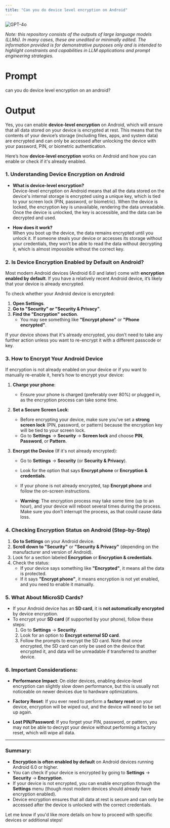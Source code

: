 ```yaml
---
title: "Can you do device level encryption on Android"
---
```

![GPT-4o](https://img.shields.io/badge/GPT--4o-3333FF?style=for-the-badge&logo=openai&logoColor=white)



*Note: this repository consists of the outputs of large language models (LLMs). In many cases, these are unedited or minimally edited. The information provided is for demonstrative purposes only and is intended to highlight constraints and capabilities in LLM applications and prompt engineering strategies.*


# Prompt

can you do device level encryption on an android?
# Output

Yes, you can enable **device-level encryption** on Android, which will ensure that all data stored on your device is encrypted at rest. This means that the contents of your device’s storage (including files, apps, and system data) are encrypted and can only be accessed after unlocking the device with your password, PIN, or biometric authentication.

Here’s how **device-level encryption** works on Android and how you can enable or check if it's already enabled.

### **1. Understanding Device Encryption on Android**

- **What is device-level encryption?**  
  Device-level encryption on Android means that all the data stored on the device's internal storage is encrypted using a unique key, which is tied to your screen lock (PIN, password, or biometric). When the device is locked, the encryption key is unavailable, rendering the data unreadable. Once the device is unlocked, the key is accessible, and the data can be decrypted and used.

- **How does it work?**  
  When you boot up the device, the data remains encrypted until you unlock it. If someone steals your device or accesses its storage without your credentials, they won’t be able to read the data without decrypting it, which is almost impossible without the correct key.

### **2. Is Device Encryption Enabled by Default on Android?**

Most modern Android devices (Android 6.0 and later) come with **encryption enabled by default**. If you have a relatively recent Android device, it’s likely that your device is already encrypted.

To check whether your Android device is encrypted:

1. **Open Settings**.
2. **Go to "Security" or "Security & Privacy"**.
3. **Find the "Encryption" section**.
   - You may see something like **"Encrypt phone"** or **"Phone encrypted"**.

If your device shows that it's already encrypted, you don’t need to take any further action unless you want to re-encrypt it with a different passcode or key.

### **3. How to Encrypt Your Android Device**

If encryption is not already enabled on your device or if you want to manually re-enable it, here’s how to encrypt your device:

1. **Charge your phone**:
   - Ensure your phone is charged (preferably over 80%) or plugged in, as the encryption process can take some time.

2. **Set a Secure Screen Lock**:
   - Before encrypting your device, make sure you’ve set a **strong screen lock** (PIN, password, or pattern) because the encryption key will be tied to your screen lock.
   - Go to **Settings** → **Security** → **Screen lock** and choose **PIN**, **Password**, or **Pattern**.

3. **Encrypt the Device** (If it's not already encrypted):
   - Go to **Settings** → **Security** (or **Security & Privacy**).
   - Look for the option that says **Encrypt phone** or **Encryption & credentials**.
   - If your phone is not already encrypted, tap **Encrypt phone** and follow the on-screen instructions.

   - **Warning**: The encryption process may take some time (up to an hour), and your device will reboot several times during the process. Make sure you don’t interrupt the process, as that could cause data loss.

### **4. Checking Encryption Status on Android (Step-by-Step)**

1. **Go to Settings** on your Android device.
2. **Scroll down to "Security"** or **"Security & Privacy"** (depending on the manufacturer and version of Android).
3. Look for a section labeled **Encryption** or **Encryption & credentials**.
4. Check the status:
   - If your device says something like **"Encrypted"**, it means all the data is protected.
   - If it says **"Encrypt phone"**, it means encryption is not yet enabled, and you need to enable it manually.

### **5. What About MicroSD Cards?**
- If your Android device has an **SD card**, it is **not automatically encrypted** by device encryption.
- To encrypt your **SD card** (if supported by your phone), follow these steps:
  1. Go to **Settings** → **Security**.
  2. Look for an option to **Encrypt external SD card**.
  3. Follow the prompts to encrypt the SD card. Note that once encrypted, the SD card can only be used on the device that encrypted it, and data will be unreadable if transferred to another device.

### **6. Important Considerations**:

- **Performance Impact**: On older devices, enabling device-level encryption can slightly slow down performance, but this is usually not noticeable on newer devices due to hardware optimizations.
  
- **Factory Reset**: If you ever need to perform a **factory reset** on your device, encryption will be wiped out, and the device will need to be set up again.
  
- **Lost PIN/Password**: If you forget your PIN, password, or pattern, you may not be able to decrypt your device without performing a factory reset, which will wipe all data.

---

### **Summary:**

- **Encryption is often enabled by default** on Android devices running Android 6.0 or higher.
- You can check if your device is encrypted by going to **Settings** → **Security** → **Encryption**.
- If your device is not encrypted, you can enable encryption through the **Settings** menu (though most modern devices should already have encryption enabled).
- Device encryption ensures that all data at rest is secure and can only be accessed after the device is unlocked with the correct credentials.

Let me know if you'd like more details on how to proceed with specific devices or additional steps!